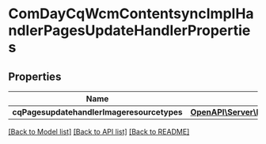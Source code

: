 # ComDayCqWcmContentsyncImplHandlerPagesUpdateHandlerProperties

## Properties
Name | Type | Description | Notes
------------ | ------------- | ------------- | -------------
**cqPagesupdatehandlerImageresourcetypes** | [**OpenAPI\Server\Model\ConfigNodePropertyArray**](ConfigNodePropertyArray.md) |  | [optional] 

[[Back to Model list]](../README.md#documentation-for-models) [[Back to API list]](../README.md#documentation-for-api-endpoints) [[Back to README]](../README.md)


